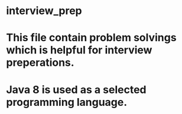 # interview_prep
# This file contain problem solvings which is helpful for interview preperations.
# Java 8 is used as a selected programming language.
